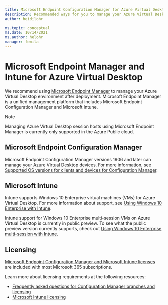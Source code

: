 ```yaml
---
title: Microsoft Endpoint Configuration Manager for Azure Virtual Desktop
description: Recommended ways for you to manage your Azure Virtual Desktop environment.
author: heidilohr

ms.topic: conceptual
ms.date: 10/14/2021
ms.author: helohr
manager: femila
---
```

# Microsoft Endpoint Manager and Intune for Azure Virtual Desktop

We recommend using [Microsoft Endpoint Manager](https://www.microsoft.com/endpointmanager) to manage your Azure Virtual Desktop environment after deployment. Microsoft Endpoint Manager is a unified management platform that includes Microsoft Endpoint Configuration Manager and Microsoft Intune.

> [!NOTE]
> Managing Azure Virtual Desktop session hosts using Microsoft Endpoint Manager is currently only supported in the Azure Public cloud.

## Microsoft Endpoint Configuration Manager

Microsoft Endpoint Configuration Manager versions 1906 and later can manage your Azure Virtual Desktop devices. For more information, see [Supported OS versions for clients and devices for Configuration Manager](/mem/configmgr/core/plan-design/configs/supported-operating-systems-for-clients-and-devices#windows-virtual-desktop).

## Microsoft Intune

Intune supports Windows 10 Enterprise virtual machines (VMs) for Azure Virtual Desktop. For more information about support, see [Using Windows 10 Enterprise with Intune](/mem/intune/fundamentals/windows-virtual-desktop).

Intune support for Windows 10 Enterprise multi-session VMs on Azure Virtual Desktop is currently in public preview. To see what the public preview version currently supports, check out [Using Windows 10 Enterprise multi-session with Intune](/mem/intune/fundamentals/windows-virtual-desktop-multi-session).

## Licensing

[Microsoft Endpoint Configuration Manager and Microsoft Intune licenses](https://microsoft.com/microsoft-365/enterprise-mobility-security/compare-plans-and-pricing) are included with most Microsoft 365 subscriptions. 

Learn more about licensing requirements at the following resources:

- [Frequently asked questions for Configuration Manager branches and licensing](/mem/configmgr/core/understand/product-and-licensing-faq#bkmk_equiv-sub) 
- [Microsoft Intune licensing](/mem/intune/fundamentals/licenses)

